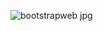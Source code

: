 ![bootstrapweb jpg](https://github.com/rushikeshbhand/Bootstrap-base-complete-Responsive-website/assets/112516622/b6ae1aa5-2555-4382-9847-2a6f0df5f5fb)

